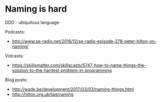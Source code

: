 # Naming is hard

DDD - ubiquitous language

Podcasts:
- http://www.se-radio.net/2016/12/se-radio-episode-278-peter-hilton-on-naming/

Vidcasts:
- https://skillsmatter.com/skillscasts/5747-how-to-name-things-the-solution-to-the-hardest-problem-in-programming

Blog posts:
- http://wade.be/development/2017/03/03/naming-things.html
- http://hilton.org.uk/tag/naming